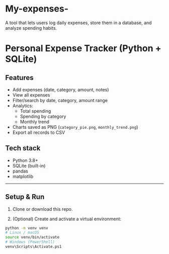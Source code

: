 # My-expenses-
A tool that lets users log daily expenses, store them in a database, and analyze spending habits.

# Personal Expense Tracker (Python + SQLite)

## Features

- Add expenses (date, category, amount, notes)
- View all expenses
- Filter/search by date, category, amount range
- Analytics:
  - Total spending
  - Spending by category
  - Monthly trend
- Charts saved as PNG (`category_pie.png`, `monthly_trend.png`)
- Export all records to CSV

## Tech stack
- Python 3.8+
- SQLite (built-in)
- pandas
- matplotlib

---

## Setup & Run

1. Clone or download this repo.

2. (Optional) Create and activate a virtual environment:
```bash
python -m venv venv
# Linux / macOS
source venv/bin/activate
# Windows (PowerShell)
venv\Scripts\Activate.ps1
